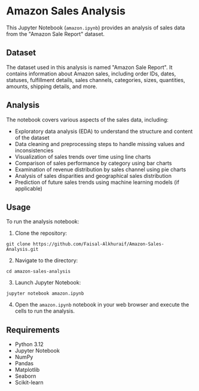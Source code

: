 # Amazon Sales Analysis

This Jupyter Notebook (`amazon.ipynb`) provides an analysis of sales data from the "Amazon Sale Report" dataset.

## Dataset

The dataset used in this analysis is named "Amazon Sale Report". It contains information about Amazon sales, including order IDs, dates, statuses, fulfillment details, sales channels, categories, sizes, quantities, amounts, shipping details, and more.

## Analysis

The notebook covers various aspects of the sales data, including:

- Exploratory data analysis (EDA) to understand the structure and content of the dataset
- Data cleaning and preprocessing steps to handle missing values and inconsistencies
- Visualization of sales trends over time using line charts
- Comparison of sales performance by category using bar charts
- Examination of revenue distribution by sales channel using pie charts
- Analysis of sales disparities and geographical sales distribution
- Prediction of future sales trends using machine learning models (if applicable)

## Usage

To run the analysis notebook:

1. Clone the repository:
```
git clone https://github.com/Faisal-Alkhuraif/Amazon-Sales-Analysis.git
```
2. Navigate to the directory:
```
cd amazon-sales-analysis
```
3. Launch Jupyter Notebook:
```
jupyter notebook amazon.ipynb
```
4. Open the `amazon.ipynb` notebook in your web browser and execute the cells to run the analysis.

## Requirements

- Python 3.12
- Jupyter Notebook
- NumPy
- Pandas
- Matplotlib
- Seaborn
- Scikit-learn


